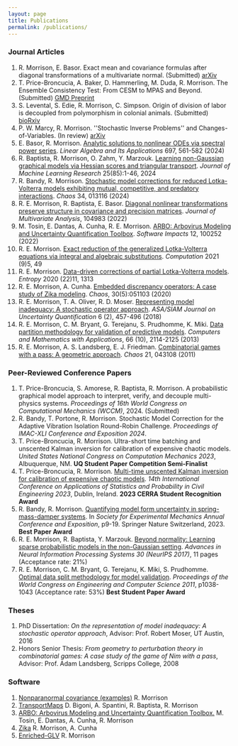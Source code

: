 ```yaml
---
layout: page
title: Publications
permalink: /publications/
---
```


### Journal Articles
1. R. Morrison, E. Basor. Exact mean and covariance formulas after diagonal transformations of a multivariate normal. (Submitted) [arXiv](https://arxiv.org/abs/2407.00240)
2. T. Price-Broncucia, A. Baker, D. Hammerling, M. Duda, R. Morrison. The Ensemble Consistency Test: From CESM to MPAS and Beyond. (Submitted) [GMD Preprint](https://gmd.copernicus.org/preprints/gmd-2024-115/)
1. S. Levental, S. Edie, R. Morrison, C. Simpson. Origin of division of labor is decoupled from polymorphism in colonial animals. (Submitted) [bioRxiv](https://www.biorxiv.org/content/10.1101/2024.07.05.602267v1)
2. P. W. Marcy, R. Morrison. ''Stochastic Inverse Problems'' and Changes-of-Variables. (In review) [arXiv](https://arxiv.org/abs/2211.15730)
1. E. Basor, R. Morrison. [Analytic solutions to nonlinear ODEs via spectral power series](https://www.sciencedirect.com/science/article/pii/S0024379524001940). *Linear Algebra and Its Applications* 697, 561-582 (2024)
1. R. Baptista, R. Morrison, O. Zahm, Y. Marzouk. [Learning non-Gaussian graphical
    models via Hessian scores and triangular transport](https://www.jmlr.org/papers/v25/21-0022.html). *Journal of Machine Learning Research* 25(85):1-46, 2024
1. R. Bandy, R. Morrison. [Stochastic model corrections for reduced Lotka-Volterra models exhibiting mutual, competitive, and predatory interactions](https://pubs.aip.org/aip/cha/article/34/1/013116/2933697/Stochastic-model-corrections-for-reduced-Lotka). *Chaos* 34, 013116 (2024) 
1. R. E. Morrison, R. Baptista, E. Basor. [Diagonal nonlinear transformations preserve
    structure in covariance and precision matrices](https://www.sciencedirect.com/science/article/abs/pii/S0047259X22000252). *Journal of Multivariate Analysis*, 104983 (2022)  
1. M. Tosin, E. Dantas, A. Cunha, R. E. Morrison. [ARBO: Arbovirus Modeling and Uncertainty
    Quantification Toolbox](https://www.softwareimpacts.com/article/S2665-9638(22)00018-5/fulltext). *Software Impacts* 12, 100252 (2022)  
1. R. E. Morrison. [Exact reduction of the generalized Lotka-Volterra
    equations via integral and algebraic substitutions](https://www.mdpi.com/2079-3197/9/5/49). *Computation* 2021 (9)5, 49  
1. R. E. Morrison. [Data-driven corrections of partial Lotka-Volterra models](https://www.mdpi.com/1099-4300/22/11/1313).
    *Entropy* 2020 (22)11, 1313  
1. R. E. Morrison, A. Cunha. [Embedded discrepancy operators: A case study of Zika
    modeling](https://pubs.aip.org/aip/cha/article/30/5/051103/341992/Embedded-model-discrepancy-A-case-study-of-Zika). *Chaos*, 30(5):051103 (2020)  
1. R. E. Morrison, T. A. Oliver, R. D. Moser. [Representing model inadequacy: A stochastic
      operator approach](https://epubs.siam.org/doi/10.1137/16M1106419). *ASA/SIAM Journal on Uncertainty Quantification* 6 (2), 457-496 (2018)  
1. R. E. Morrison, C. M. Bryant, G. Terejanu, S. Prudhomme, K. Miki. [Data partition methodology for validation of predictive models](https://www.sciencedirect.com/science/article/pii/S0898122113005476). 
      *Computers and Mathematics with Applications*, 66 (10), 2114-2125 (2013)  
1. R. E. Morrison, A. S. Landsberg, E. J. Friedman. [Combinatorial games
        with a pass: A geometric approach](https://pubs.aip.org/aip/cha/article/21/4/043108/136700/Combinatorial-games-with-a-pass-A-dynamical). *Chaos*  21, 043108 (2011)

### Peer-Reviewed Conference Papers
1. T. Price-Broncucia, S. Amorese, R. Baptista, R. Morrison. A probabilistic graphical model approach to interpret, verify, and decouple multi-physics systems. *Proceedings of 16th World Congress on Computational Mechanics (WCCM)*, 2024. (Submitted)
2.  R. Bandy, T. Portone, R. Morrison. Stochastic Model Correction for the Adaptive Vibration Isolation Round-Robin Challenge. *Proceedings of IMAC-XLI Conference and Exposition 2024*.
3. T. Price-Broncucia, R. Morrison. Ultra-short time batching and unscented Kalman inversion for
    calibration of expensive chaotic models. *United States National Congress on Computation
    Mechanics 2023*, Albuquerque, NM. **UQ Student Paper Competition Semi-Finalist**  
1. T. Price-Broncucia, R. Morrison. [Multi-time unscented Kalman inversion for calibration
    of expensive chaotic models](https://www.tara.tcd.ie/handle/2262/103248). *14th International Conference on Applications of Statistics and
    Probability in Civil Engineering 2023*, Dublin, Ireland. **2023 CERRA Student Recognition Award**
1. R. Bandy, R. Morrison. [Quantifying model form uncertainty in spring-mass-damper systems](https://www.springerprofessional.de/en/quantifying-model-form-uncertainty-in-spring-mass-damper-systems/26137730).
     In *Society for Experimental Mechanics Annual Conference and Exposition*, p9-19. Springer Nature Switzerland, 2023. **Best Paper Award**
1. R. E. Morrison, R. Baptista, Y. Marzouk. [Beyond normality: Learning sparse probabilistic models in the non-Gaussian setting](https://papers.nips.cc/paper_files/paper/2017/hash/ea8fcd92d59581717e06eb187f10666d-Abstract.html).
  *Advances in Neural Information Processing Systems 30 (NeurIPS 2017)*, 11 pages (Acceptance rate: 21%)
1. R. E. Morrison, C. M. Bryant, G. Terejanu, K. Miki, S. Prudhomme.
        [Optimal data split methodology for model validation](https://www.iaeng.org/publication/WCECS2011/WCECS2011_pp1038-1043.pdf). *Proceedings of
      the World Congress on Engineering and Computer Science 2011*, p1038-1043 (Acceptance rate: 53%) **Best Student
      Paper Award**

### Theses
1. PhD Dissertation: *On the representation of model inadequacy: A stochastic operator approach*, 
 Advisor: Prof. Robert Moser, UT Austin, 2016
1. Honors Senior Thesis: *From geometry to perturbation theory in combinatorial games: A case study of the game of Nim with a pass*, Advisor: Prof. Adam Landsberg, Scripps College, 2008

### Software
1. [Nonparanormal covariance (examples)](https://zenodo.org/records/12537599) R. Morrison
2. [TransportMaps](https://transportmaps.mit.edu) D. Bigoni, A. Spantini, R. Baptista, R. Morrison
1. [ARBO: Arbovirus Modeling and Uncertainty Quantification Toolbox.](https://github.com/americocunhajr/ARBO) M. Tosin, E. Dantas, A. Cunha, R. Morrison
1. [Zika](https://github.com/rebeccaem/zika) R. Morrison, A. Cunha
1. [Enriched-GLV](https://github.com/rebeccaem/enriched-glv) R. Morrison
